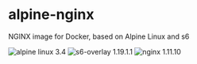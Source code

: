 # alpine-nginx
NGINX image for Docker, based on Alpine Linux and s6

![alpine linux 3.4](https://img.shields.io/badge/alpine%20linux-3.4-brightgreen.svg?style=flat-square) ![s6-overlay 1.19.1.1](https://img.shields.io/badge/s6--overlay-1.19.1.1-brightgreen.svg) ![nginx 1.11.10](https://img.shields.io/badge/nginx-1.11.10-brightgreen.svg?style=flat-square)
